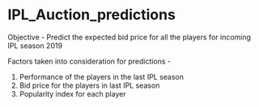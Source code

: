 # IPL_Auction_predictions

Objective - Predict the expected bid price for all the players for incoming IPL season 2019

Factors taken into consideration for predictions - 
1. Performance of the players in the last IPL season
2. Bid price for the players in last IPL season
3. Popularity index for each player
